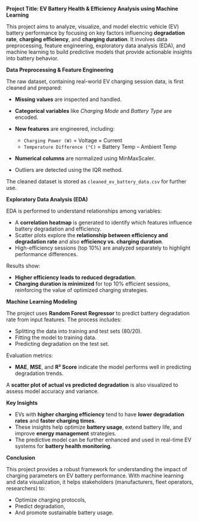 
 **Project Title: EV Battery Health & Efficiency Analysis using Machine Learning**

This project aims to analyze, visualize, and model electric vehicle (EV) battery performance by focusing on key factors influencing **degradation rate**, **charging efficiency**, and **charging duration**. It involves data preprocessing, feature engineering, exploratory data analysis (EDA), and machine learning to build predictive models that provide actionable insights into battery behavior.

 **Data Preprocessing & Feature Engineering**

The raw dataset, containing real-world EV charging session data, is first cleaned and prepared:

* **Missing values** are inspected and handled.
* **Categorical variables** like *Charging Mode* and *Battery Type* are encoded.
* **New features** are engineered, including:

  * `Charging Power (W)` = Voltage × Current
  * `Temperature Difference (°C)` = Battery Temp – Ambient Temp
* **Numerical columns** are normalized using MinMaxScaler.
* Outliers are detected using the IQR method.

The cleaned dataset is stored as `cleaned_ev_battery_data.csv` for further use.

 **Exploratory Data Analysis (EDA)**

EDA is performed to understand relationships among variables:

* A **correlation heatmap** is generated to identify which features influence battery degradation and efficiency.
* Scatter plots explore the **relationship between efficiency and degradation rate** and also **efficiency vs. charging duration**.
* High-efficiency sessions (top 10%) are analyzed separately to highlight performance differences.

Results show:

* **Higher efficiency leads to reduced degradation**.
* **Charging duration is minimized** for top 10% efficient sessions, reinforcing the value of optimized charging strategies.

 **Machine Learning Modeling**

The project uses **Random Forest Regressor** to predict battery degradation rate from input features. The process includes:

* Splitting the data into training and test sets (80/20).
* Fitting the model to training data.
* Predicting degradation on the test set.

Evaluation metrics:

* **MAE**, **MSE**, and **R² Score** indicate the model performs well in predicting degradation trends.

A **scatter plot of actual vs predicted degradation** is also visualized to assess model accuracy and variance.

 **Key Insights**

* EVs with **higher charging efficiency** tend to have **lower degradation rates** and **faster charging times**.
* These insights help optimize **battery usage**, extend battery life, and improve **energy management** strategies.
* The predictive model can be further enhanced and used in real-time EV systems for **battery health monitoring**.

**Conclusion**

This project provides a robust framework for understanding the impact of charging parameters on EV battery performance. With machine learning and data visualization, it helps stakeholders (manufacturers, fleet operators, researchers) to:

* Optimize charging protocols,
* Predict degradation,
* And promote sustainable battery usage.

